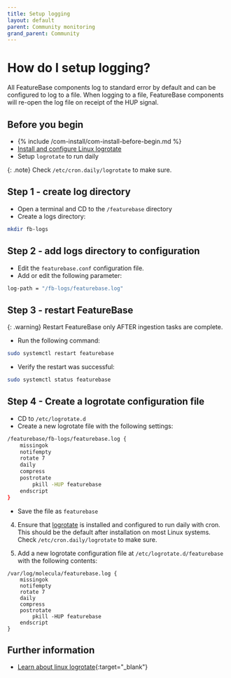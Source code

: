 ```yaml
---
title: Setup logging
layout: default
parent: Community monitoring
grand_parent: Community
---
```


# How do I setup logging?


All FeatureBase components log to standard error by default and can be configured to log to a file. When logging to a file, FeatureBase components will re-open the log file on receipt of the HUP signal.

## Before you begin

* {% include /com-install/com-install-before-begin.md %}
* [Install and configure Linux logrotate](https://linux.die.net/man/8/logrotate)
* Setup `logrotate` to run daily

{: .note}
Check `/etc/cron.daily/logrotate` to make sure.

## Step 1 - create log directory

* Open a terminal and CD to the `/featurebase` directory
* Create a logs directory:

```sh
mkdir fb-logs
```

## Step 2 - add logs directory to configuration

* Edit the `featurebase.conf` configuration file.
* Add or edit the following parameter:

```sh
log-path = "/fb-logs/featurebase.log"
```

## Step 3 - restart FeatureBase

{: .warning}
Restart FeatureBase only AFTER ingestion tasks are complete.

* Run the following command:

```sh
sudo systemctl restart featurebase
```

* Verify the restart was successful:

```sh
sudo systemctl status featurebase
```

## Step 4 - Create a logrotate configuration file

* CD to `/etc/logrotate.d`
* Create a new logrotate file with the following settings:

```sh
/featurebase/fb-logs/featurebase.log {
    missingok
    notifempty
    rotate 7
    daily
    compress
    postrotate
        pkill -HUP featurebase
    endscript
}
```

* Save the file as `featurebase`





4. Ensure that [logrotate](https://linux.die.net/man/8/logrotate) is installed and configured to run daily with cron. This should be the default after installation on most Linux systems. Check `/etc/cron.daily/logrotate` to make sure.

5. Add a new logrotate configuration file at `/etc/logrotate.d/featurebase` with the following contents:

```text
/var/log/molecula/featurebase.log {
    missingok
    notifempty
    rotate 7
    daily
    compress
    postrotate
        pkill -HUP featurebase
    endscript
}
```

## Further information

* [Learn about linux logrotate](https://linuxconfig.org/logrotate){:target="_blank"}
